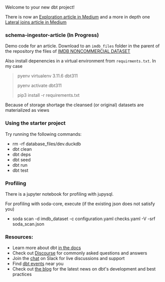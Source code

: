 Welcome to your new dbt project!

There is now an [Exploration article in Medium](https://fithis2001.medium.com/exploring-the-imdb-dataset-with-dbt-11cd02c025aa)
and a more in depth one [Lateral joins article in Medium](https://fithis2001.medium.com/lateral-joins-in-duckdb-a024f3609405)

### schema-ingestor-article (In Progress)

Demo code for an article. Download to an `imdb_files` folder in the parent of the repository the files of
[IMDB NONCOMMERCIAL DATASET](https://developer.imdb.com/non-commercial-datasets/)

Also install depenencies in a virtual environment from `requirments.txt`. In my case

>  pyenv virtualenv 3.11.6 dbt311
>
>  pyenv activate dbt311
>
>  pip3 install -r requirements.txt
>

Because of storage shortage the cleansed (or original) datasets are materialized as views

### Using the starter project

Try running the following commands:

- rm -rf database_files/dev.duckdb
- dbt clean
- dbt deps
- dbt seed
- dbt run
- dbt test

### Profiling

There is a jupyter notebook for profiling with jupysql.

For profiling with soda-core, execute (if the existing json does not satisfy you)

- soda scan -d imdb_dataset  -c configuration.yaml checks.yaml -V -srf soda_scan.json


### Resources:
- Learn more about dbt [in the docs](https://docs.getdbt.com/docs/introduction)
- Check out [Discourse](https://discourse.getdbt.com/) for commonly asked questions and answers
- Join the [chat](https://community.getdbt.com/) on Slack for live discussions and support
- Find [dbt events](https://events.getdbt.com) near you
- Check out [the blog](https://blog.getdbt.com/) for the latest news on dbt's development and best practices
